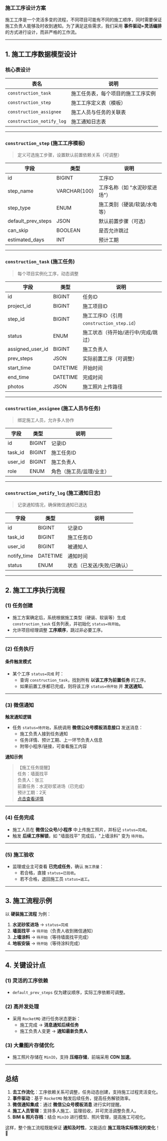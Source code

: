 
### **施工工序设计方案**

施工工序是一个灵活多变的流程，不同项目可能有不同的施工顺序，同时需要保证施工负责人能够及时收到通知。为了满足这些需求，我们采用 **事件驱动+灵活编排** 的方式进行设计，而非严格的工作流。

---

## **1. 施工工序数据模型设计**

### **核心表设计**

|表名|说明|
|---|---|
|`construction_task`|施工任务表，每个项目的施工工序实例|
|`construction_step`|施工工序定义表（模板）|
|`construction_assignee`|施工人员与任务的关联表|
|`construction_notify_log`|施工通知日志表|

---

### **`construction_step` (施工工序模板)**

> 定义可选施工步骤，设置默认前置依赖关系（可调整）

|字段|类型|说明|
|---|---|---|
|id|BIGINT|工序ID|
|step_name|VARCHAR(100)|工序名称（如 "水泥砂浆进场"）|
|step_type|ENUM|施工类别（硬装/软装/水电等）|
|default_prev_steps|JSON|默认前置步骤（可选）|
|can_skip|BOOLEAN|是否允许跳过|
|estimated_days|INT|预计工期|

---

### **`construction_task` (施工任务)**

> 每个项目实例化工序，动态调整

|字段|类型|说明|
|---|---|---|
|id|BIGINT|任务ID|
|project_id|BIGINT|施工项目ID|
|step_id|BIGINT|施工工序ID（引用 `construction_step.id`）|
|status|ENUM|施工状态（待开始/进行中/完成/跳过）|
|assigned_user_id|BIGINT|施工负责人|
|prev_steps|JSON|实际前置工序（可调整）|
|start_time|DATETIME|开始时间|
|end_time|DATETIME|完成时间|
|photos|JSON|施工照片上传路径|

---

### **`construction_assignee` (施工人员与任务)**

> 绑定施工人员，允许多人协作

|字段|类型|说明|
|---|---|---|
|id|BIGINT|记录ID|
|task_id|BIGINT|施工任务ID|
|user_id|BIGINT|施工负责人|
|role|ENUM|角色（施工员/监理/业主）|

---

### **`construction_notify_log` (施工通知日志)**

> 记录通知情况，确保微信通知已送达

|字段|类型|说明|
|---|---|---|
|id|BIGINT|记录ID|
|task_id|BIGINT|施工任务ID|
|user_id|BIGINT|被通知人|
|notify_time|DATETIME|通知时间|
|status|ENUM|状态（已发送/失败/已确认）|

---

## **2. 施工工序执行流程**

### **(1) 任务创建**

- 施工方案确定后，系统根据施工类型（硬装、软装等）生成 `construction_task` 任务列表，并初始化 `status=待开始`。
- 允许项目经理调整 **工序顺序**，跳过非必要工序。

---

### **(2) 任务执行**

#### **条件触发模式**

- 某个工序 `status=完成` 时：
    - 查询 `construction_task`，找到所有 **以该工序为前置任务** 的工序。
    - 如果前置工序都已完成，则将该工序 `status=待开始` 并 **发送通知**。

---

### **(3) 微信通知**

**触发通知逻辑**

- 任务 `status=待开始`，系统调用 **微信公众号模板消息接口** 发送消息：
    - 施工负责人接到任务通知
    - 任务详情、预计工期、上一环节负责人信息
    - 附带小程序/链接，可查看施工内容

**通知示例**

> 【施工任务提醒】  
> 任务：墙面找平  
> 负责人：张三  
> 前置任务：水泥砂浆进场（已完成）  
> 预计工期：2天  
> [点击查看详情](https://mp.weixin.qq.com/xxx)

---

### **(4) 任务完成**

- 施工人员在 **微信公众号/小程序** 中上传施工照片，并标记 `status=完成`。
- 触发 **后续工序解锁**，如 "墙面找平" 完成后，"上墙涂料" 变为 `待开始`。

---

### **(5) 施工验收**

- 监理或业主可查看 **已完成任务**，确认 `施工质量`：
    - 若合格，直接 `status=已验收`。
    - 若不合格，退回施工员 `status=返工`。

---

## **3. 施工流程示例**

以 **硬装施工流程** 为例：

1. **水泥砂浆进场** → `status=完成`
2. **墙面找平** → `待开始`（负责人收到微信通知）
3. **上墙涂料** → `待开始`（等待墙面找平完成）
4. **地板安装** → `待开始`（等待涂料完成）

---

## **4. 关键设计点**

### **(1) 灵活的工序依赖**

- `default_prev_steps` 仅为建议顺序，实际工序依赖可调整。

### **(2) 高并发处理**

- 采用 `RocketMQ` 进行任务状态更新：
    - 施工完成 -> **消息通知后续任务**
    - 施工负责人变更 -> **通知最新负责人**

### **(3) 大量图片存储优化**

- 施工照片存储在 `MinIO`，支持 **压缩存储**，前端采用 **CDN 加速**。

---

## **总结**

1. **去工作流化**：工序依赖关系可调整，任务动态创建，支持施工过程灵活变化。
2. **事件驱动**：基于 `RocketMQ` 触发后续任务，提高任务解锁效率。
3. **微信通知集成**：通过 **微信公众号模板消息** 进行实时提醒。
4. **施工人员管理**：支持多人施工、监理验收，并可灵活调整负责人。
5. **BIM & 照片存档**：结合 `MinIO` 进行模型、照片管理，提高施工可视化。

这样，整个施工流程既能保证 **通知及时性**，又能适应 **施工现场实际情况的变化**！🚀